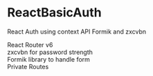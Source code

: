 # ReactBasicAuth
React Auth using context API Formik and zxcvbn 

React Router v6  
zxcvbn for password strength  
Formik library to handle form   
Private Routes  
